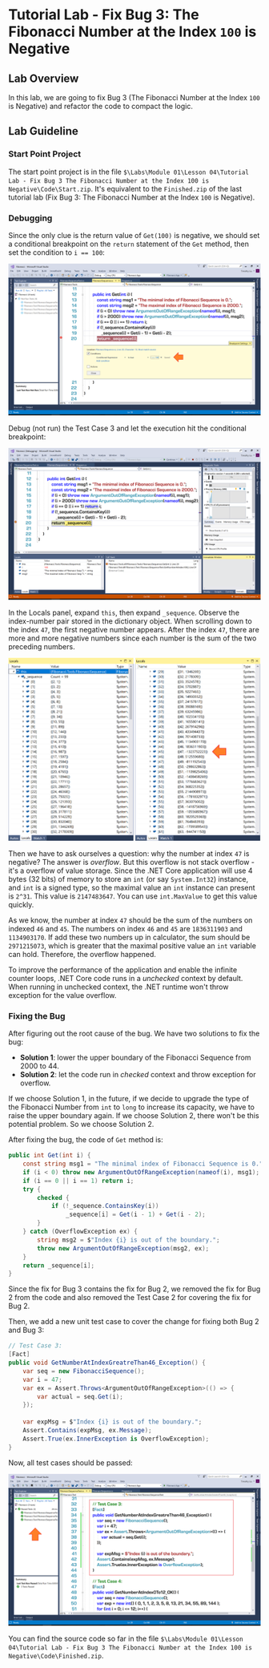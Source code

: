 # Tutorial Lab - Fix Bug 3: The Fibonacci Number at the Index ```100``` is Negative #

## Lab Overview ##

In this lab, we are going to fix Bug 3 (The Fibonacci Number at the Index ```100``` is Negative) and refactor the code to compact the logic.

## Lab Guideline ##

### Start Point Project ###

The start point project is in the file ```$\Labs\Module 01\Lesson 04\Tutorial Lab - Fix Bug 3 The Fibonacci Number at the Index 100 is Negative\Code\Start.zip```. It's equivalent to the ```Finished.zip``` of the last tutorial lab (Fix Bug 3: The Fibonacci Number at the Index ```100``` is Negative).

### Debugging ###

Since the only clue is the return value of ```Get(100)``` is negative, we should set a conditional breakpoint on the ```return``` statement of the ```Get``` method, then set the condition to ```i == 100```:

![001](./Images/001.png)

Debug (not run) the Test Case 3 and let the execution hit the conditional breakpoint:

![002](./Images/002.png)

In the Locals panel, expand ```this```, then expand ```_sequence```. Observe the index-number pair stored in the dictionary object. When scrolling down to the index ```47```, the first negative number appears. After the index ```47```, there are more and more negative numbers since each number is the sum of the two preceding numbers.

![003](./Images/003.png)

Then we have to ask ourselves a question: why the number at index ```47``` is negative? The answer is *overflow*. But this overflow is not stack overflow - it's a overflow of value storage. Since the .NET Core application will use 4 bytes (32 bits) of memory to store an ```int``` (or say ```System.Int32```) instance, and ```int``` is a signed type, so the maximal value an ```int``` instance can present is ```2^31```. This value is ```2147483647```. You can use ```int.MaxValue``` to get this value quickly.

As we know, the number at index ```47``` should be the sum of the numbers on indexed ```46``` and ```45```. The numbers on index ```46``` and ```45``` are ```1836311903``` and ```1134903170```. If add these two numbers up in calculator, the sum should be ```2971215073```, which is greater that the maximal positive value an ```int``` variable can hold. Therefore, the overflow happened.

To improve the performance of the application and enable the infinite counter loops, .NET Core code runs in a *unchecked* context by default. When running in unchecked context, the .NET runtime won't throw exception for the value overflow.

### Fixing the Bug ###

After figuring out the root cause of the bug. We have two solutions to fix the bug:
* **Solution 1**: lower the upper boundary of the Fibonacci Sequence from 2000 to 44.
* **Solution 2**: let the code run in *checked* context and throw exception for overflow.

If we choose Solution 1, in the future, if we decide to upgrade the type of the Fibonacci Number from ```int``` to ```long``` to increase its capacity, we have to raise the upper boundary again. If we choose Solution 2, there won't be this potential problem. So we choose Solution 2.

After fixing the bug, the code of ```Get``` method is:

```CS
public int Get(int i) {
    const string msg1 = "The minimal index of Fibonacci Sequence is 0.";
    if (i < 0) throw new ArgumentOutOfRangeException(nameof(i), msg1);
    if (i == 0 || i == 1) return i;
    try {
        checked {
            if (!_sequence.ContainsKey(i))
                _sequence[i] = Get(i - 1) + Get(i - 2);
        }
    } catch (OverflowException ex) {
        string msg2 = $"Index {i} is out of the boundary.";
        throw new ArgumentOutOfRangeException(msg2, ex);
    }
    return _sequence[i];
}
```

Since the fix for Bug 3 contains the fix for Bug 2, we removed the fix for Bug 2 from the code and also removed the Test Case 2 for covering the fix for Bug 2.

Then, we add a new unit test case to cover the change for fixing both Bug 2 and Bug 3:

```CS
// Test Case 3:
[Fact]
public void GetNumberAtIndexGreatreThan46_Exception() {
    var seq = new FibonacciSequence();
    var i = 47;
    var ex = Assert.Throws<ArgumentOutOfRangeException>(() => {
        var actual = seq.Get(i);
    });

    var expMsg = $"Index {i} is out of the boundary.";
    Assert.Contains(expMsg, ex.Message);
    Assert.True(ex.InnerException is OverflowException);
}
```

Now, all test cases should be passed:

![004](./Images/004.png)

You can find the source code so far in the file ```$\Labs\Module 01\Lesson 04\Tutorial Lab - Fix Bug 3 The Fibonacci Number at the Index 100 is Negative\Code\Finished.zip```.
